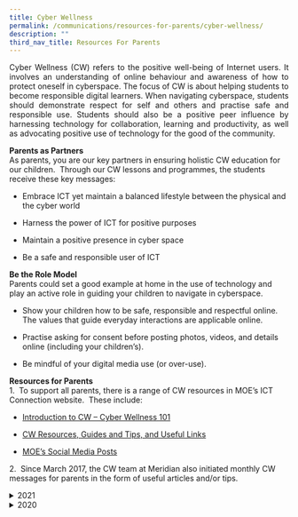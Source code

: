 ```yaml
---
title: Cyber Wellness
permalink: /communications/resources-for-parents/cyber-wellness/
description: ""
third_nav_title: Resources For Parents
---
```

<p align = "justify">Cyber Wellness (CW) refers to the positive well-being of Internet users. It involves an understanding of online behaviour and awareness of how to protect oneself in cyberspace. The focus of CW is about helping students to become responsible digital learners. When navigating cyberspace, students should demonstrate respect for self and others and practise safe and responsible use. Students should also be a positive peer influence by harnessing technology for collaboration, learning and productivity, as well as advocating positive use of technology for the good of the community.</p>

**Parents as Partners**  
As parents, you are our key partners in ensuring holistic CW education for our children.  Through our CW lessons and programmes, the students receive these key messages:

*   Embrace ICT yet maintain a balanced lifestyle between the physical and the cyber world  
    
*   Harness the power of ICT for positive purposes  
    
*   Maintain a positive presence in cyber space  
    
*   Be a safe and responsible user of ICT

**Be the Role Model**<br>
Parents could set a good example at home in the use of technology and play an active role in guiding your children to navigate in cyberspace.

*   Show your children how to be safe, responsible and respectful online. The values that guide everyday interactions are applicable online.  
    
*   Practise asking for consent before posting photos, videos, and details online (including your children’s).  
    
*   Be mindful of your digital media use (or over-use).

**Resources for Parents**<br>
1.  To support all parents, there is a range of CW resources in MOE’s ICT Connection website.  These include:
*   [Introduction to CW – Cyber Wellness 101](https://ictconnection.moe.edu.sg/cyber-wellness/cyber-wellness-101)  
    
*   [CW Resources, Guides and Tips, and Useful Links](https://ictconnection.moe.edu.sg/cyber-wellness/for-parents)  
    
*   [MOE’s Social Media Posts](https://ictconnection.moe.edu.sg/cyber-wellness/for-parents/guides-and-tips/social-media-posts)

2.  Since March 2017, the CW team at Meridian also initiated monthly CW messages for parents in the form of useful articles and/or tips.

<details> <summary>2021</summary> <ul>
  <li>Term 1 2021:  Parental controls. <a href = "/files/Communications/Resources%20for%20Parents/Cyber%20Wellness/Parental%20Control%20Resource_Term1_%202021.pdf">See guide</a></li>
  <li>Term 2 2021: What is cyber bullying?  Why does it matter? <a href = "/files/Communications/Resources%20for%20Parents/Cyber%20Wellness/CW%20Message%20-%20Term%202%202021.pdf">Find out</a></li>
</ul> </details>

<details> <summary>2020</summary> <ul>
  <li>January 2020:  First phone <a href = "https://www.youtube.com/watch?v=2reBGK-1zC4&feature=youtu.be">Watch Video</a></li>
  <li>February 2020:  Safer Internet Day 2020. <a href = "https://www.saferinternetday.org/">Find out</a></li>
	<li>March 2020: Be safe, be smart, be kind. <a href = "https://www.youtube.com/watch?v=gq5S77jZeIc">Watch Video</a></li>
	<li>April 2020:  How do we act when we are on the internet.<a href = "https://www.youtube.com/watch?v=0u6-2aCea-M">Watch Video</a></li>
	<li>Jun 2020:  Cyber wellness tips during home-based learning.<a href = "/files/Communications/Resources%20for%20Parents/Cyber%20Wellness/CW%20for%20HBL.pdf">See Tips</a></li>
</ul> </details>
